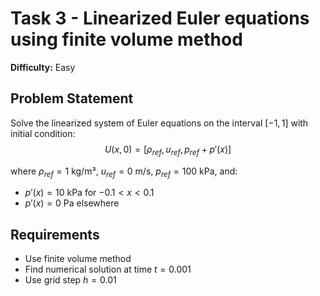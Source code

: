 # Task 3 - Linearized Euler equations using finite volume method

**Difficulty:** Easy

## Problem Statement

Solve the linearized system of Euler equations on the interval $[-1,1]$ with initial condition:
$$U(x,0) = [\rho_{ref}, u_{ref}, p_{ref} + p'(x)]$$

where $\rho_{ref} = 1$ kg/m³, $u_{ref} = 0$ m/s, $p_{ref} = 100$ kPa, and:

- $p'(x) = 10$ kPa for $-0.1 < x < 0.1$
- $p'(x) = 0$ Pa elsewhere

## Requirements

- Use finite volume method
- Find numerical solution at time $t = 0.001$
- Use grid step $h = 0.01$
